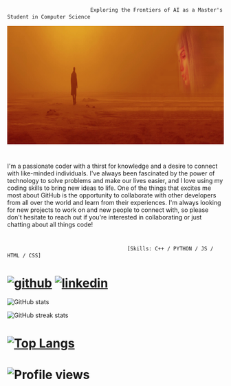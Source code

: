                                Exploring the Frontiers of AI as a Master's Student in Computer Science

<img src='https://github.com/dinysoar/dinysoar/blob/main/blade-runner-blade-runner-2049-dual-display-dual-monitors-wallpaper-c752e859368743778e7efd998ed7a9a6.jpg' height='275' width='1200'>

#

I'm a passionate coder with a thirst for knowledge and a desire to connect with like-minded individuals. I've always been fascinated by the power of technology to solve problems and make our lives easier, and I love using my coding skills to bring new ideas to life. One of the things that excites me most about GitHub is the opportunity to collaborate with other developers from all over the world and learn from their experiences. I'm always looking for new projects to work on and new people to connect with, so please don't hesitate to reach out if you're interested in collaborating or just chatting about all things code!
#
                                           [Skills: C++ / PYTHON / JS / HTML / CSS]



# [<img src='https://cdn.jsdelivr.net/npm/simple-icons@3.0.1/icons/github.svg' alt='github' height='40'>](https://github.com/dinysoar)  [<img src='https://iconsplace.com/wp-content/uploads/_icons/ffffff/256/png/linkedin-icon-18-256.png' alt='linkedin' height='40'>](https://www.linkedin.com/in/colton-combs-7507ab261)  


 ![GitHub stats](https://github-readme-stats.vercel.app/api?username=dinysoar&show_icons=true&theme=radical)

 ![GitHub streak stats](https://streak-stats.demolab.com/?user=dinysoar&show_icons=true&theme=radical)  

# [![Top Langs](https://github-readme-stats.vercel.app/api/top-langs/?username=dinysoar)](https://github.com/anuraghazra/github-readme-stats&show_icons=true)

# ![Profile views](https://gpvc.arturio.dev/dinysoar)  
